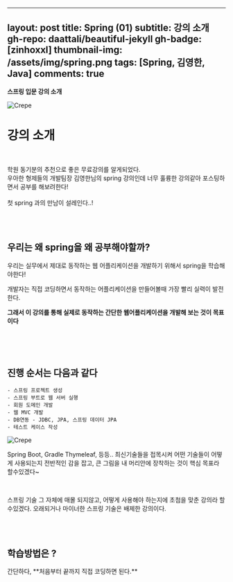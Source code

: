 
---
layout: post
title: Spring (01)
subtitle: 강의 소개
gh-repo: daattali/beautiful-jekyll
gh-badge: [zinhoxxl]
thumbnail-img: /assets/img/spring.png
tags: [Spring, 김영한, Java]
comments: true
---

**스프링 입문 강의 소개**


![Crepe](https://media.vlpt.us/images/zinhoxxl/post/6e10485f-051f-4473-808d-bb673d7825a8/spring.png)

<p></p>


# 강의 소개 #

<BR>

학원 동기분의 추천으로 좋은 무료강의를 알게되었다.<br>
우아한 형제들의 개발팀장 김영한님의 spring 강의인데 너무 훌륭한 강의같아 포스팅하면서 공부를 해보려한다!
<br>
<br>
첫 spring 과의 만남이 설레인다..!

<br>

<br>


<h2>우리는 왜 spring을 왜 공부해야할까?</h2>

우리는 실무에서 제대로 동작하는 웹 어플리케이션을 개발하기 위해서 spring을 학습해야한다!<br>

개발자는 직접 코딩하면서 동작하는 어플리케이션을 만들어볼때 가장 빨리 실력이 발전한다.<br>

**그래서 이 강의를 통해 실제로 동작하는 간단한 웹어플리케이션을 개발해 보는 것이 목표이다**

<br>

<br>

<br>

<h2>진행 순서는 다음과 같다</h2>

~~~
- 스프링 프로젝트 생성
- 스프링 부트로 웹 서버 실행
- 회원 도메인 개발
- 웹 MVC 개발
- DB연동 - JDBC, JPA, 스프링 데이터 JPA
- 테스트 케이스 작성
~~~

![Crepe](https://media.vlpt.us/images/zinhoxxl/post/dd3c77a6-6dc3-4f49-b704-a902956f6ead/springTec.png)

Spring Boot, Gradle Thymeleaf, 등등.. 최신기술들을 접목시켜 어떤 기술들이 어떻게 사용되는지 전반적인 감을 잡고, 
큰 그림을 내 머리안에 장착하는 것이 핵심 목표라 할수있겠다~

<br>

스프링 기술 그 자체에 매몰 되지않고, 어떻게 사용해야 하는지에 초첨을 맞춘 강의라 할수있겠다. 
오래되거나 마이너한 스프링 기술은 배제한 강의이다.

<br>

<br>

<h2>학습방법은 ?</h2>
간단하다,
**처음부터 끝까지 직접 코딩하면 된다.**

<br>

<br>

<br>